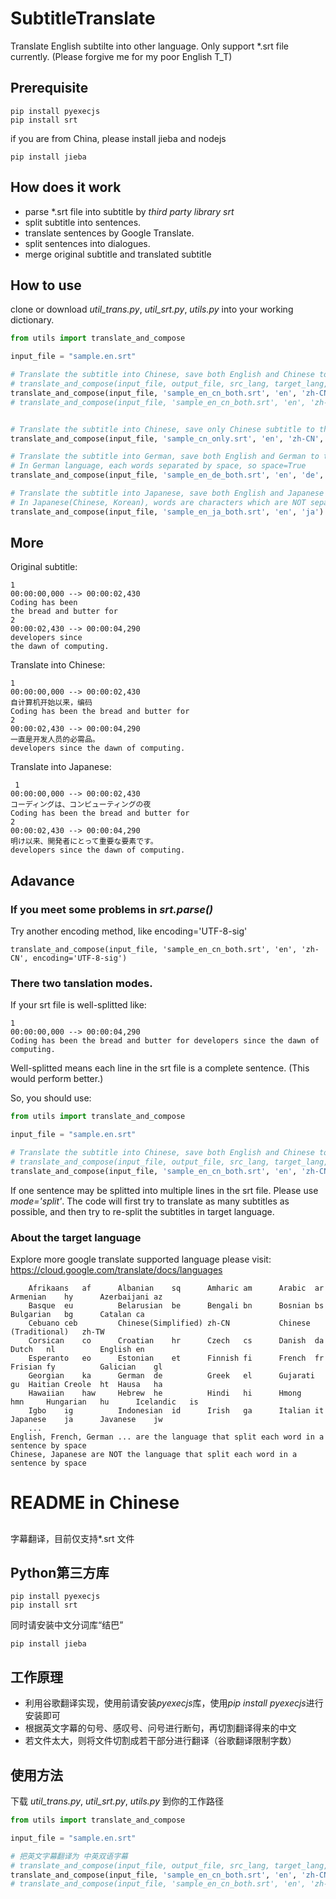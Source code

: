 # SubtitleTranslate
Translate English subtilte into other language.
Only support \*.srt file currently.
(Please forgive me for my poor English T_T)

## Prerequisite

    pip install pyexecjs
    pip install srt

if you are from China, please install jieba and nodejs

    pip install jieba

## How does it work
* parse \*.srt file into subtitle by *third party library srt* 
* split subtitle into sentences.
* translate sentences by Google Translate.
* split sentences into dialogues.
* merge original subtitle and translated subtitle

## How to use
clone or download *util_trans.py*, *util_srt.py*, *utils.py* into your working dictionary.

```python
from utils import translate_and_compose

input_file = "sample.en.srt"

# Translate the subtitle into Chinese, save both English and Chinese to the output srt file
# translate_and_compose(input_file, output_file, src_lang, target_lang, encoding='UTF-8', mode='split', both=True, space=False)
translate_and_compose(input_file, 'sample_en_cn_both.srt', 'en', 'zh-CN')
# translate_and_compose(input_file, 'sample_en_cn_both.srt', 'en', 'zh-CN', encoding='UTF-8-sig')


# Translate the subtitle into Chinese, save only Chinese subtitle to the output srt file
translate_and_compose(input_file, 'sample_cn_only.srt', 'en', 'zh-CN', both=False)

# Translate the subtitle into German, save both English and German to the output srt file
# In German language, each words separated by space, so space=True
translate_and_compose(input_file, 'sample_en_de_both.srt', 'en', 'de', space=True)

# Translate the subtitle into Japanese, save both English and Japanese to the output srt file
# In Japanese(Chinese, Korean), words are characters which are NOT separated by space, so space=False (default)
translate_and_compose(input_file, 'sample_en_ja_both.srt', 'en', 'ja')
```

## More

Original subtitle:

    1
    00:00:00,000 --> 00:00:02,430
    Coding has been
    the bread and butter for
    2
    00:00:02,430 --> 00:00:04,290
    developers since
    the dawn of computing.

Translate into Chinese:

    1
    00:00:00,000 --> 00:00:02,430
    自计算机开始以来，编码
    Coding has been the bread and butter for 
    2
    00:00:02,430 --> 00:00:04,290
    一直是开发人员的必需品。
    developers since the dawn of computing. 
 
 Translate into Japanese:
 
     1
    00:00:00,000 --> 00:00:02,430
    コーディングは、コンピューティングの夜
    Coding has been the bread and butter for 
    2
    00:00:02,430 --> 00:00:04,290
    明け以来、開発者にとって重要な要素です。
    developers since the dawn of computing. 
 
 ## Adavance
 
 ### If you meet some problems in *srt.parse()*
 
 Try another encoding method, like encoding='UTF-8-sig'
 
    translate_and_compose(input_file, 'sample_en_cn_both.srt', 'en', 'zh-CN', encoding='UTF-8-sig')
 
 ### There two tanslation modes. 
 
 If your srt file is well-splitted like:
 
    1
    00:00:00,000 --> 00:00:04,290
    Coding has been the bread and butter for developers since the dawn of computing.

 Well-splitted means each line in the srt file is a complete sentence. (This would perform better.)
 
 So, you should use:
 
 ```python
from utils import translate_and_compose

input_file = "sample.en.srt"

# Translate the subtitle into Chinese, save both English and Chinese to the output srt file
# translate_and_compose(input_file, output_file, src_lang, target_lang, encoding='UTF-8', mode='split', both=True, space=False)
translate_and_compose(input_file, 'sample_en_cn_both.srt', 'en', 'zh-CN', mode='naive')
```
If one sentence may be splitted into multiple lines in the srt file. Please use *mode='split'*. The code will first try to translate as many subtitles as possible, and then try to re-split the subtitles in target language.

### About the target language

Explore more google translate supported language please visit: https://cloud.google.com/translate/docs/languages

        Afrikaans	af      Albanian	sq      Amharic	am      Arabic	ar      Armenian	hy      Azerbaijani	az
        Basque	eu          Belarusian	be      Bengali	bn      Bosnian	bs      Bulgarian	bg      Catalan	ca
        Cebuano	ceb         Chinese(Simplified)	zh-CN           Chinese (Traditional)	zh-TW
        Corsican	co      Croatian	hr      Czech	cs      Danish	da      Dutch	nl          English	en
        Esperanto	eo      Estonian	et      Finnish	fi      French	fr      Frisian	fy          Galician	gl
        Georgian	ka      German	de          Greek	el      Gujarati	gu  Haitian Creole	ht  Hausa	ha
        Hawaiian	haw     Hebrew	he          Hindi	hi      Hmong	hmn     Hungarian	hu      Icelandic	is
        Igbo	ig          Indonesian	id      Irish	ga      Italian	it      Japanese	ja      Javanese	jw
        ...
    English, French, German ... are the language that split each word in a sentence by space
    Chinese, Japanese are NOT the language that split each word in a sentence by space

# README in Chinese

## 
字幕翻译，目前仅支持\*.srt 文件

## Python第三方库

    pip install pyexecjs
    pip install srt

同时请安装中文分词库“结巴”

    pip install jieba
    
    
## 工作原理
* 利用谷歌翻译实现，使用前请安装*pyexecjs*库，使用*pip install pyexecjs*进行安装即可
* 根据英文字幕的句号、感叹号、问号进行断句，再切割翻译得来的中文
* 若文件太大，则将文件切割成若干部分进行翻译（谷歌翻译限制字数）


## 使用方法
下载 *util_trans.py*, *util_srt.py*, *utils.py* 到你的工作路径
```python
from utils import translate_and_compose

input_file = "sample.en.srt"

# 把英文字幕翻译为 中英双语字幕
# translate_and_compose(input_file, output_file, src_lang, target_lang, encoding='UTF-8', mode='split', both=True, space=False)
translate_and_compose(input_file, 'sample_en_cn_both.srt', 'en', 'zh-CN')
# translate_and_compose(input_file, 'sample_en_cn_both.srt', 'en', 'zh-CN', encoding='UTF-8-sig')
```



